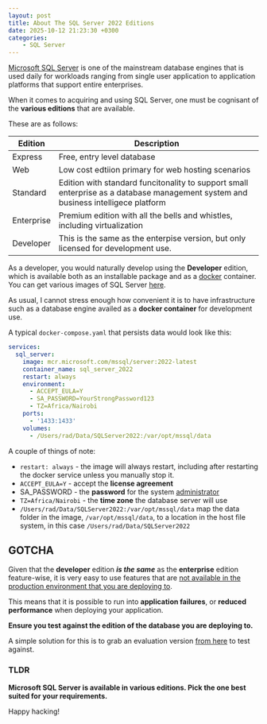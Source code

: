 ```yaml
---
layout: post
title: About The SQL Server 2022 Editions
date: 2025-10-12 21:23:30 +0300
categories:	
    - SQL Server
---
```


[Microsoft SQL Server](https://www.microsoft.com/en-gb/sql-server/sql-server-2022) is one of the mainstream database engines that is used daily for workloads ranging from single user application to application platforms that support entire enterprises.

When it comes to acquiring and using SQL Server, one must be cognisant of the **various editions** that are available.

These are as follows:

| Edition    | Description                                                  |
| ---------- | ------------------------------------------------------------ |
| Express    | Free, entry level database                                   |
| Web        | Low cost edtiion primary for web hosting scenarios           |
| Standard   | Edition with standard funcitonality to support small enterprise as a database management system and business intelligece platform |
| Enterprise | Premium edition with all the bells and whistles, including virtualization |
| Developer  | This is the same as the enterpise version, but only licensed for development use. |

As a developer, you would naturally develop using the **Developer** edition, which is available both as an installable package and as a [docker](https://www.docker.com/) container. You can get various images of SQL Server [here](https://hub.docker.com/r/microsoft/mssql-server).

As usual, I cannot stress enough how convenient it is to have infrastructure such as a database engine availed as a **docker container** for development use.

A typical `docker-compose.yaml` that persists data would look like this:

```yaml
services:
  sql_server:
    image: mcr.microsoft.com/mssql/server:2022-latest
    container_name: sql_server_2022
    restart: always
    environment:
      - ACCEPT_EULA=Y
      - SA_PASSWORD=YourStrongPassword123
      - TZ=Africa/Nairobi
    ports:
      - '1433:1433'
    volumes:
      - /Users/rad/Data/SQLServer2022:/var/opt/mssql/data
```

A couple of things of note:

- `restart: always` - the image will always restart, including after restarting the docker service unless you manually stop it.
- `ACCEPT_EULA=Y` - accept the **license agreement**
- SA_PASSWORD - the **password** for the system [administrator](https://hub.docker.com/r/microsoft/mssql-server)
- `TZ=Africa/Nairobi` - the **time zone** the database server will use
-  `/Users/rad/Data/SQLServer2022:/var/opt/mssql/data` map the data folder in the image, `/var/opt/mssql/data`, to a location in the host file system, in this case `/Users/rad/Data/SQLServer2022`

## GOTCHA

Given that the **developer** edition ***is the same*** as the **enterprise** edition feature-wise, it is very easy to use features that are [not available in the production environment that you are deploying to](https://learn.microsoft.com/en-us/sql/sql-server/editions-and-components-of-sql-server-2022?view=sql-server-ver17).

This means that it is possible to run into **application failures**, or **reduced performance** when deploying your application.

**Ensure you test against the edition of the database you are deploying to.**

A simple solution for this is to grab an evaluation version [from here](https://www.microsoft.com/en-us/evalcenter/evaluate-sql-server-2022) to test against.

### TLDR

**Microsoft SQL Server is available in various editions. Pick the one best suited for your requirements.**

Happy hacking!
